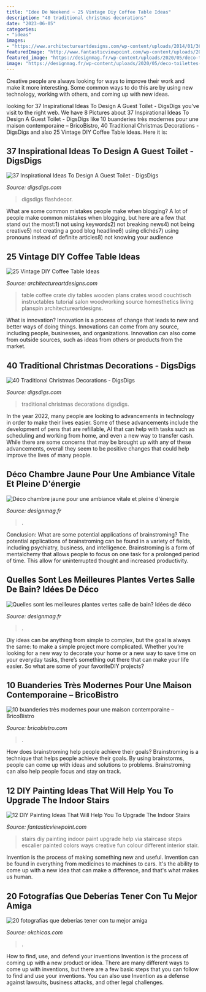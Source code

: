 ```yaml
---
title: "Idee De Weekend ~ 25 Vintage Diy Coffee Table Ideas"
description: "40 traditional christmas decorations"
date: "2023-06-05"
categories:
- "ideas"
images:
- "https://www.architectureartdesigns.com/wp-content/uploads/2014/01/364.jpg"
featuredImage: "http://www.fantasticviewpoint.com/wp-content/uploads/2016/08/99b526382081e67c1a9f8f9829dc5837-kopie-634x951.jpg"
featured_image: "https://designmag.fr/wp-content/uploads/2020/05/deco-toilettes-fleurs.jpg"
image: "https://designmag.fr/wp-content/uploads/2020/05/deco-toilettes-fleurs.jpg"
---
```



Creative people are always looking for ways to improve their work and make it more interesting. Some common ways to do this are by using new technology, working with others, and coming up with new ideas.

	

		
looking for 37 Inspirational Ideas To Design A Guest Toilet - DigsDigs you've visit to the right web. We have 8 Pictures about 37 Inspirational Ideas To Design A Guest Toilet - DigsDigs like 10 buanderies très modernes pour une maison contemporaine – BricoBistro, 40 Traditional Christmas Decorations - DigsDigs and also 25 Vintage DIY Coffee Table Ideas. Here it is:
		
    
## 37 Inspirational Ideas To Design A Guest Toilet - DigsDigs

<img loading=lazy src="https://www.digsdigs.com/photos/guest-toilet-23.jpeg" onerror="this.onerror=null;this.src='https://tse3.mm.bing.net/th?id=OIP.jv0e5I1I0gYcce4uayHtfwHaLH&amp;pid=15.1';" alt="37 Inspirational Ideas To Design A Guest Toilet - DigsDigs">

_Source: digsdigs.com_

>digsdigs flashdecor. 

	

What are some common mistakes people make when blogging?
A lot of people make common mistakes when blogging, but here are a few that stand out the most:1) not using keywords2) not breaking news4) not being creative5) not creating a good blog headline6) using clichés7) using pronouns instead of definite articles8) not knowing your audience

    
## 25 Vintage DIY Coffee Table Ideas

<img loading=lazy src="https://www.architectureartdesigns.com/wp-content/uploads/2014/01/364.jpg" onerror="this.onerror=null;this.src='https://tse2.mm.bing.net/th?id=OIP.RuaagRyGviBizIUMTdPT_QHaJ4&amp;pid=15.1';" alt="25 Vintage DIY Coffee Table Ideas">

_Source: architectureartdesigns.com_

>table coffee crate diy tables wooden plans crates wood couchtisch instructables tutorial salon woodworking source homesthetics living planspin architectureartdesigns. 

	

What is innovation?
Innovation is a process of change that leads to new and better ways of doing things. Innovations can come from any source, including people, businesses, and organizations. Innovation can also come from outside sources, such as ideas from others or products from the market.

    
## 40 Traditional Christmas Decorations - DigsDigs

<img loading=lazy src="https://www.digsdigs.com/photos/traditional-christmas-decorations-40.jpg" onerror="this.onerror=null;this.src='https://tse2.mm.bing.net/th?id=OIP.w5d51CBFuanPlfvqNNBCHwHaHa&amp;pid=15.1';" alt="40 Traditional Christmas Decorations - DigsDigs">

_Source: digsdigs.com_

>traditional christmas decorations digsdigs. 

	

In the year 2022, many people are looking to advancements in technology in order to make their lives easier. Some of these advancements include the development of pens that are refillable, AI that can help with tasks such as scheduling and working from home, and even a new way to transfer cash. While there are some concerns that may be brought up with any of these advancements, overall they seem to be positive changes that could help improve the lives of many people.

    
## Déco Chambre Jaune Pour Une Ambiance Vitale Et Pleine D&#039;énergie

<img loading=lazy src="https://designmag.fr/wp-content/uploads/2018/01/chambre-deco-lit-coussins-deco-chambre-jaune.jpg" onerror="this.onerror=null;this.src='https://tse3.mm.bing.net/th?id=OIP.VRqaq1zhr05jKQx7Vw0wdAHaLH&amp;pid=15.1';" alt="Déco chambre jaune pour une ambiance vitale et pleine d&#039;énergie">

_Source: designmag.fr_

>. 

	

Conclusion: What are some potential applications of brainstroming?
The potential applications of brainstroming can be found in a variety of fields, including psychiatry, business, and intelligence. Brainstroming is a form of mentalchemy that allows people to focus on one task for a prolonged period of time. This allow for uninterrupted thought and increased productivity.

    
## Quelles Sont Les Meilleures Plantes Vertes Salle De Bain? Idées De Déco

<img loading=lazy src="https://designmag.fr/wp-content/uploads/2020/05/deco-toilettes-fleurs.jpg" onerror="this.onerror=null;this.src='https://tse4.mm.bing.net/th?id=OIP.Ax5EDMHt9A1JNs6Lvn6kcwHaHd&amp;pid=15.1';" alt="Quelles sont les meilleures plantes vertes salle de bain? Idées de déco">

_Source: designmag.fr_

>. 

	

Diy ideas can be anything from simple to complex, but the goal is always the same: to make a simple project more complicated. Whether you’re looking for a new way to decorate your home or a new way to save time on your everyday tasks, there’s something out there that can make your life easier. So what are some of your favoriteDIY projects?

    
## 10 Buanderies Très Modernes Pour Une Maison Contemporaine – BricoBistro

<img loading=lazy src="http://bricobistro.com/wp-content/uploads/2016/03/buanderie-moderne5.jpg" onerror="this.onerror=null;this.src='https://tse1.mm.bing.net/th?id=OIP.YDpJHc8P-Dd01oEouuqhSwHaLG&amp;pid=15.1';" alt="10 buanderies très modernes pour une maison contemporaine – BricoBistro">

_Source: bricobistro.com_

>. 

	

How does brainstroming help people achieve their goals?
Brainstroming is a technique that helps people achieve their goals. By using brainstorms, people can come up with ideas and solutions to problems. Brainstroming can also help people focus and stay on track.

    
## 12 DIY Painting Ideas That Will Help You To Upgrade The Indoor Stairs

<img loading=lazy src="http://www.fantasticviewpoint.com/wp-content/uploads/2016/08/99b526382081e67c1a9f8f9829dc5837-kopie-634x951.jpg" onerror="this.onerror=null;this.src='https://tse4.mm.bing.net/th?id=OIP.hIyTq0wH-IrO-WrFPzbQVAHaLH&amp;pid=15.1';" alt="12 DIY Painting Ideas That Will Help You To Upgrade The Indoor Stairs">

_Source: fantasticviewpoint.com_

>stairs diy painting indoor paint upgrade help via staircase steps escalier painted colors ways creative fun colour different interior stair. 

	

Invention is the process of making something new and useful. Invention can be found in everything from medicines to machines to cars. It's the ability to come up with a new idea that can make a difference, and that's what makes us human.

    
## 20 Fotografías Que Deberías Tener Con Tu Mejor Amiga

<img loading=lazy src="https://www.okchicas.com/wp-content/uploads/2016/01/23-fotos-que-debes-hacer-con-tu-mejor-amiga-10.jpg" onerror="this.onerror=null;this.src='https://tse4.mm.bing.net/th?id=OIP.r5WVjVcmYkqd3SWikGgkhAHaLH&amp;pid=15.1';" alt="20 fotografías que deberías tener con tu mejor amiga">

_Source: okchicas.com_

>. 

	

How to find, use, and defend your inventions
Invention is the process of coming up with a new product or idea. There are many different ways to come up with inventions, but there are a few basic steps that you can follow to find and use your inventions. You can also use Invention as a defense against lawsuits, business attacks, and other legal challenges.

